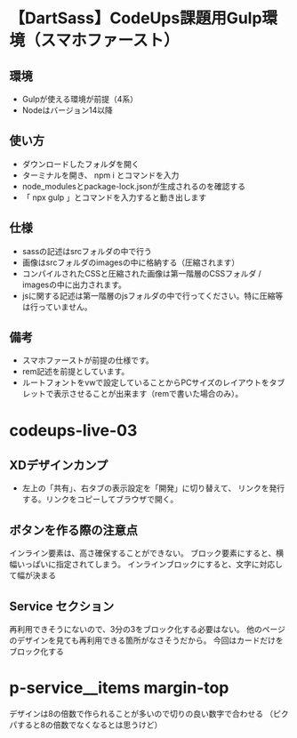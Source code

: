 # 【DartSass】CodeUps課題用Gulp環境（スマホファースト）

## 環境
- Gulpが使える環境が前提（4系）
- Nodeはバージョン14以降

## 使い方
- ダウンロードしたフォルダを開く
- ターミナルを開き、 npm i とコマンドを入力
- node_modulesとpackage-lock.jsonが生成されるのを確認する
- 「 npx gulp 」とコマンドを入力すると動き出します

## 仕様
- sassの記述はsrcフォルダの中で行う
- 画像はsrcフォルダのimagesの中に格納する（圧縮されます）
- コンパイルされたCSSと圧縮された画像は第一階層のCSSフォルダ / imagesの中に出力されます。
- jsに関する記述は第一階層のjsフォルダの中で行ってください。特に圧縮等は行っていません。

## 備考
- スマホファーストが前提の仕様です。
- rem記述を前提としています。
- ルートフォントをvwで設定していることからPCサイズのレイアウトをタブレットで表示させることが出来ます（remで書いた場合のみ）。
# codeups-live-03

## XDデザインカンプ
- 左上の「共有」、右タブの表示設定を「開発」に切り替えて、
リンクを発行する。リンクをコピーしてブラウザで開く。

## ボタンを作る際の注意点
インライン要素は、高さ確保することができない。
ブロック要素にすると、横幅いっぱいに指定されてしまう。
インラインブロックにすると、文字に対応して幅が決まる

## Service セクション
再利用できそうにないので、3分の3をブロック化する必要はない。
他のページのデザインを見ても再利用できる箇所がなさそうだから。
今回はカードだけをブロック化する

# p-service__items margin-top
デザインは8の倍数で作られることが多いので切りの良い数字で合わせる
（ピクパすると8の倍数でなくなるとは思うけど）